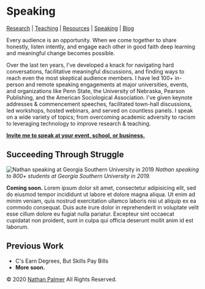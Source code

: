 # Speaking

[Research](https://ishimby.github.io/natepalmer/research.html) | [Teaching](https://ishimby.github.io/natepalmer/teaching.html) | [Resources](https://ishimby.github.io/natepalmer/resources.html) | [Speaking](https://ishimby.github.io/natepalmer/speaking.html) | [Blog](https://ishimby.github.io/natepalmer/blog.html)

Every audience is an opportunity. When we come together to share honestly, listen intently, and engage each other in good faith deep learning and meaningful change becomes possible. 

Over the last ten years, I've developed a knack for navigating hard conversations, facilitative meaningful discussions, and finding ways to reach even the most skeptical audience members. I have led 100+ in-person and remote speaking engagements at major universities, events, and organizations like Penn State, the University of Nebraska, Pearson Publishing, and the American Sociological Association. I've given keynote addresses & commencement speeches, facilitated town-hall discussions, led workshops, hosted webinars, and served on countless panels. I speak on a wide variety of topics; from overcoming academic adversity to racism to leveraging technology to improve research & teaching.

[**Invite me to speak at your event, school, or business.**](https://ishimby.github.io/natepalmer/contact.html)


## Succeeding Through Struggle

![Nathan speaking at Georgia Southern University in 2019](https://res.cloudinary.com/ishimby/image/upload/v1592239916/Presenting_at_GSU_2019_2000x1334_dcecvn.jpg)
_Nathan speaking to 800+ students at Georgia Southern University in 2019._

**Coming soon.** Lorem ipsum dolor sit amet, consectetur adipisicing elit, sed do eiusmod tempor incididunt ut labore et dolore magna aliqua. Ut enim ad minim veniam, quis nostrud exercitation ullamco laboris nisi ut aliquip ex ea commodo consequat. Duis aute irure dolor in reprehenderit in voluptate velit esse cillum dolore eu fugiat nulla pariatur. Excepteur sint occaecat cupidatat non proident, sunt in culpa qui officia deserunt mollit anim id est laborum.

## Previous Work

* C's Earn Degrees, But Skills Pay Bills
* **More soon.**

© 2020 [Nathan Palmer](https://ishimby.github.io/natepalmer/about.html) All Rights Reserved.